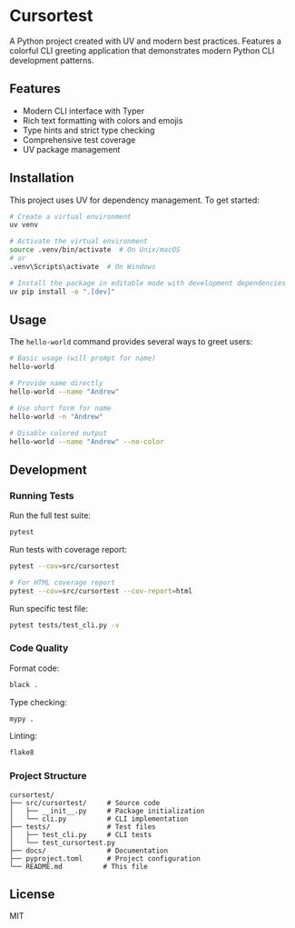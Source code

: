 # Cursortest

A Python project created with UV and modern best practices. Features a colorful CLI greeting application that demonstrates modern Python CLI development patterns.

## Features

- Modern CLI interface with Typer
- Rich text formatting with colors and emojis
- Type hints and strict type checking
- Comprehensive test coverage
- UV package management

## Installation

This project uses UV for dependency management. To get started:

```bash
# Create a virtual environment
uv venv

# Activate the virtual environment
source .venv/bin/activate  # On Unix/macOS
# or
.venv\Scripts\activate  # On Windows

# Install the package in editable mode with development dependencies
uv pip install -e ".[dev]"
```

## Usage

The `hello-world` command provides several ways to greet users:

```bash
# Basic usage (will prompt for name)
hello-world

# Provide name directly
hello-world --name "Andrew"

# Use short form for name
hello-world -n "Andrew"

# Disable colored output
hello-world --name "Andrew" --no-color
```

## Development

### Running Tests

Run the full test suite:
```bash
pytest
```

Run tests with coverage report:
```bash
pytest --cov=src/cursortest

# For HTML coverage report
pytest --cov=src/cursortest --cov-report=html
```

Run specific test file:
```bash
pytest tests/test_cli.py -v
```

### Code Quality

Format code:
```bash
black .
```

Type checking:
```bash
mypy .
```

Linting:
```bash
flake8
```

### Project Structure

```
cursortest/
├── src/cursortest/     # Source code
│   ├── __init__.py     # Package initialization
│   └── cli.py          # CLI implementation
├── tests/              # Test files
│   ├── test_cli.py     # CLI tests
│   └── test_cursortest.py
├── docs/               # Documentation
├── pyproject.toml      # Project configuration
└── README.md          # This file
```

## License

MIT 